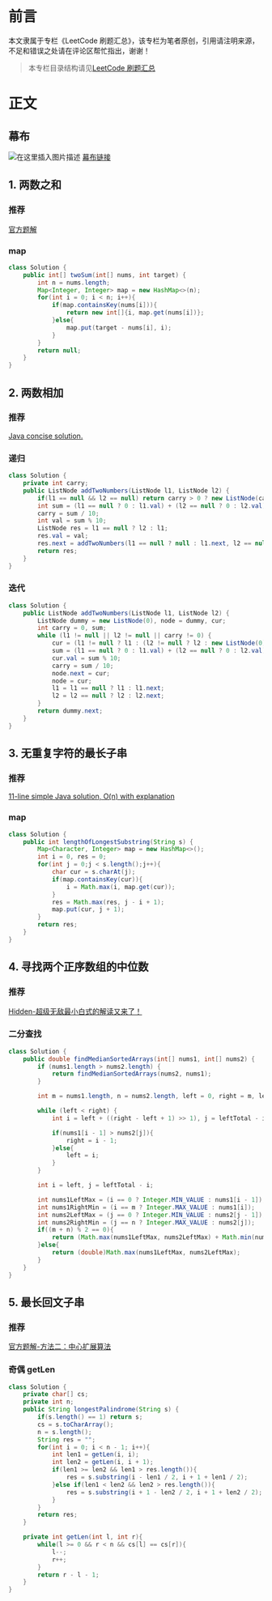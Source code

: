 # 前言

本文隶属于专栏《LeetCode 刷题汇总》，该专栏为笔者原创，引用请注明来源，不足和错误之处请在评论区帮忙指出，谢谢！

> 本专栏目录结构请见[LeetCode 刷题汇总](https://blog.csdn.net/Shockang/article/details/120599137)

# 正文

## 幕布
![在这里插入图片描述](https://img-blog.csdnimg.cn/e9ee3f99a52f4208a5c1a8b25f976ed2.png?x-oss-process=image/watermark,type_ZHJvaWRzYW5zZmFsbGJhY2s,shadow_50,text_Q1NETiBAU2hvY2thbmc=,size_20,color_FFFFFF,t_70,g_se,x_16)
[幕布链接](https://www.mubucm.com/doc/5GIQ9R2-Zn)


## 1. 两数之和
### 推荐

[官方题解](https://leetcode-cn.com/problems/two-sum/solution/liang-shu-zhi-he-by-leetcode-solution/)
### map
```java
class Solution {
    public int[] twoSum(int[] nums, int target) {
        int n = nums.length;
        Map<Integer, Integer> map = new HashMap<>(n);
        for(int i = 0; i < n; i++){
            if(map.containsKey(nums[i])){
                return new int[]{i, map.get(nums[i])};
            }else{
                map.put(target - nums[i], i);
            }
        }
        return null;
    }
}
```

## 2. 两数相加
### 推荐
[Java concise solution.](https://leetcode.com/problems/add-two-numbers/discuss/1044/Java-concise-solution.)
### 递归

```java
class Solution {
    private int carry;
    public ListNode addTwoNumbers(ListNode l1, ListNode l2) {
        if(l1 == null && l2 == null) return carry > 0 ? new ListNode(carry) : null;
        int sum = (l1 == null ? 0 : l1.val) + (l2 == null ? 0 : l2.val) + carry;
        carry = sum / 10;
        int val = sum % 10;
        ListNode res = l1 == null ? l2 : l1;
        res.val = val;
        res.next = addTwoNumbers(l1 == null ? null : l1.next, l2 == null ? null : l2.next);
        return res;
    }
}
```

### 迭代
```java
class Solution {
    public ListNode addTwoNumbers(ListNode l1, ListNode l2) {
        ListNode dummy = new ListNode(0), node = dummy, cur;
        int carry = 0, sum;
        while (l1 != null || l2 != null || carry != 0) {
            cur = (l1 != null ? l1 : (l2 != null ? l2 : new ListNode(0)));
            sum = (l1 == null ? 0 : l1.val) + (l2 == null ? 0 : l2.val) + carry;
            cur.val = sum % 10;
            carry = sum / 10;
            node.next = cur;
            node = cur;
            l1 = l1 == null ? l1 : l1.next;
            l2 = l2 == null ? l2 : l2.next;
        }
        return dummy.next;
    }
}
```

## 3. 无重复字符的最长子串

### 推荐

[11-line simple Java solution, O(n) with explanation](https://leetcode.com/problems/longest-substring-without-repeating-characters/discuss/1729/11-line-simple-Java-solution-O(n)-with-explanation)

### map
```java
class Solution {
    public int lengthOfLongestSubstring(String s) {
        Map<Character, Integer> map = new HashMap<>();
        int i = 0, res = 0;
        for(int j = 0;j < s.length();j++){
            char cur = s.charAt(j);
            if(map.containsKey(cur)){
                i = Math.max(i, map.get(cur));
            }
            res = Math.max(res, j - i + 1);
            map.put(cur, j + 1);
        }
        return res;
    }
}
```

## 4. 寻找两个正序数组的中位数

### 推荐

[Hidden-超级无敌最小白式的解读又来了！](https://leetcode-cn.com/problems/median-of-two-sorted-arrays/solution/xun-zhao-liang-ge-you-xu-shu-zu-de-zhong-wei-s-114/411176)

### 二分查找

```java
class Solution {
    public double findMedianSortedArrays(int[] nums1, int[] nums2) {
        if (nums1.length > nums2.length) {
            return findMedianSortedArrays(nums2, nums1);
        }

        int m = nums1.length, n = nums2.length, left = 0, right = m, leftTotal = (m + n + 1) / 2;

        while (left < right) {
            int i = left + ((right - left + 1) >> 1), j = leftTotal - i;

            if(nums1[i - 1] > nums2[j]){
                right = i - 1;
            }else{
                left = i;
            }
        }

        int i = left, j = leftTotal - i;

        int nums1LeftMax = (i == 0 ? Integer.MIN_VALUE : nums1[i - 1]);
        int nums1RightMin = (i == m ? Integer.MAX_VALUE : nums1[i]);
        int nums2LeftMax = (j == 0 ? Integer.MIN_VALUE : nums2[j - 1]);
        int nums2RightMin = (j == n ? Integer.MAX_VALUE : nums2[j]);
        if((m + n) % 2 == 0){
            return (Math.max(nums1LeftMax, nums2LeftMax) + Math.min(nums1RightMin, nums2RightMin)) / 2.0;
        }else{
            return (double)Math.max(nums1LeftMax, nums2LeftMax);
        }
    }
}
```

## 5. 最长回文子串
### 推荐
[官方题解-方法二：中心扩展算法](https://leetcode-cn.com/problems/longest-palindromic-substring/solution/zui-chang-hui-wen-zi-chuan-by-leetcode-solution/)
### 奇偶 getLen

```java
class Solution {
    private char[] cs;
    private int n;
    public String longestPalindrome(String s) {
        if(s.length() == 1) return s;
        cs = s.toCharArray();
        n = s.length();
        String res = "";
        for(int i = 0; i < n - 1; i++){
            int len1 = getLen(i, i);
            int len2 = getLen(i, i + 1);
            if(len1 >= len2 && len1 > res.length()){
                res = s.substring(i - len1 / 2, i + 1 + len1 / 2);
            }else if(len1 < len2 && len2 > res.length()){
                res = s.substring(i + 1 - len2 / 2, i + 1 + len2 / 2);
            }
        }
        return res;
    }

    private int getLen(int l, int r){
        while(l >= 0 && r < n && cs[l] == cs[r]){
            l--;
            r++;
        }
        return r - l - 1;
    }
}
```